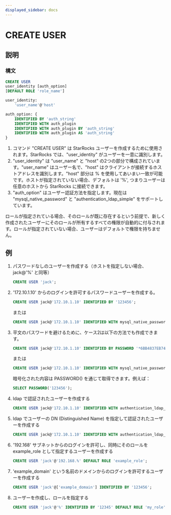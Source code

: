 ```yaml
---
displayed_sidebar: docs
---
```


# CREATE USER

## 説明

### 構文

```SQL
CREATE USER
user_identity [auth_option]
[DEFAULT ROLE 'role_name']

user_identity:
    'user_name'@'host'

auth_option: {
    IDENTIFIED BY 'auth_string'
    IDENTIFIED WITH auth_plugin
    IDENTIFIED WITH auth_plugin BY 'auth_string'
    IDENTIFIED WITH auth_plugin AS 'auth_string'
}
```

1. コマンド "CREATE USER" は StarRocks ユーザーを作成するために使用されます。StarRocks では、"user_identity" がユーザーを一意に識別します。
2. "user_identity" は "user_name" と "host" の2つの部分で構成されています。"user_name" はユーザー名で、"host" はクライアントが接続するホストアドレスを識別します。"host" 部分は % を使用してあいまい一致が可能です。ホストが指定されていない場合、デフォルトは '%', つまりユーザーは任意のホストから StarRocks に接続できます。
3. "auth_option" はユーザー認証方法を指定します。現在は "mysql_native_password" と "authentication_ldap_simple" をサポートしています。

ロールが指定されている場合、そのロールが既に存在するという前提で、新しく作成されたユーザーにそのロールが所有するすべての権限が自動的に付与されます。ロールが指定されていない場合、ユーザーはデフォルトで権限を持ちません。

## 例

1. パスワードなしのユーザーを作成する（ホストを指定しない場合、jack@'%' と同等）

    ```SQL
    CREATE USER 'jack';
    ```

2. '172.10.1.10' からのログインを許可するパスワードユーザーを作成する。

    ```sql
    CREATE USER jack@'172.10.1.10' IDENTIFIED BY '123456';
    ```

    または

    ```SQL
    CREATE USER jack@'172.10.1.10' IDENTIFIED WITH mysql_native_password BY '123456';
    ```

3. 平文のパスワードを避けるために、ケース2は以下の方法でも作成できます。

    ```SQL
    CREATE USER jack@'172.10.1.10' IDENTIFIED BY PASSWORD '*6BB4837EB74329105EE4568DDA7DC67ED2CA2AD9';
    ```

    または

    ```SQL
    CREATE USER jack@'172.10.1.10' IDENTIFIED WITH mysql_native_password AS '*6BB4837EB74329105EE4568DDA7DC67ED2CA2AD9';
    ```

    暗号化された内容は PASSWORD() を通じて取得できます。例えば：

    ```sql
    SELECT PASSWORD('123456');
    ```

4. ldap で認証されたユーザーを作成する

    ```sql
    CREATE USER jack@'172.10.1.10' IDENTIFIED WITH authentication_ldap_simple
    ```

5. ldap でユーザーの DN (Distinguished Name) を指定して認証されたユーザーを作成する

    ```sql
    CREATE USER jack@'172.10.1.10' IDENTIFIED WITH authentication_ldap_simple AS 'uid=jack,ou=company,dc=example,dc=com'
    ```

6. '192.168' サブネットからのログインを許可し、同時にそのロールを example_role として指定するユーザーを作成する

    ```sql
    CREATE USER 'jack'@'192.168.%' DEFAULT ROLE 'example_role';
    ```

7. 'example_domain' という名前のドメインからのログインを許可するユーザーを作成する

    ```sql
    CREATE USER 'jack'@['example_domain'] IDENTIFIED BY '123456';
    ```

8. ユーザーを作成し、ロールを指定する

    ```sql
    CREATE USER 'jack'@'%' IDENTIFIED BY '12345' DEFAULT ROLE 'my_role';
    ```